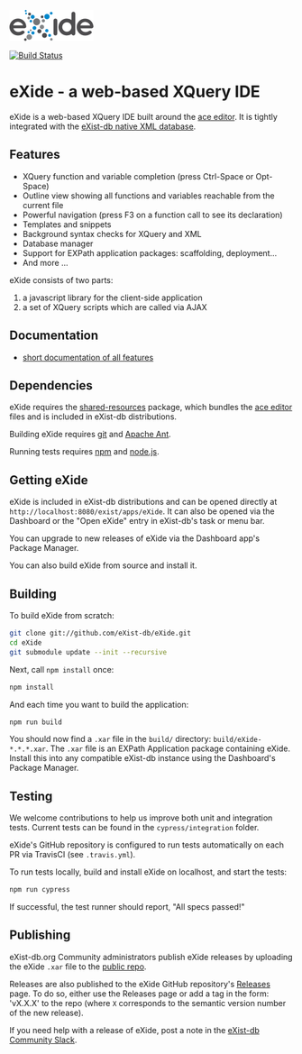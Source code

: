 ![eXide logo](resources/images/logo.png)

[![Build Status](https://travis-ci.com/eXist-db/eXide.svg?branch=develop)](https://travis-ci.com/eXist-db/eXide)

# eXide - a web-based XQuery IDE

eXide is a web-based XQuery IDE built around the [ace editor](https://ace.c9.io/). It is tightly integrated with the [eXist-db native XML database](https://exist-db.org). 

## Features

*   XQuery function and variable completion (press Ctrl-Space or Opt-Space)
*   Outline view showing all functions and variables reachable from the current file
*   Powerful navigation (press F3 on a function call to see its declaration)
*   Templates and snippets
*   Background syntax checks for XQuery and XML
*   Database manager
*   Support for EXPath application packages: scaffolding, deployment...
*   And more ...

eXide consists of two parts:

1.  a javascript library for the client-side application
2.  a set of XQuery scripts which are called via AJAX

## Documentation

* [short documentation of all features](./docs/docs.md)

## Dependencies

eXide requires the [shared-resources](https://github.com/eXist-db/shared-resources) package, which bundles the [ace editor](https://github.com/ajaxorg/ace) files and is included in eXist-db distributions.

Building eXide requires [git](https://git-scm.com/) and [Apache Ant](https://ant.apache.org/). 

Running tests requires [npm](https://www.npmjs.com/) and [node.js](https://nodejs.org/).

## Getting eXide

eXide is included in eXist-db distributions and can be opened directly at `http://localhost:8080/exist/apps/eXide`. It can also be opened via the Dashboard or the "Open eXide" entry in eXist-db's task or menu bar. 

You can upgrade to new releases of eXide via the Dashboard app's Package Manager. 

You can also build eXide from source and install it.

## Building

To build eXide from scratch:

```bash
git clone git://github.com/eXist-db/eXide.git
cd eXide
git submodule update --init --recursive
```

Next, call `npm install` once:

```bash
npm install
```

And each time you want to build the application:

```bash
npm run build
```

You should now find a `.xar` file in the `build/` directory: `build/eXide-*.*.*.xar`. The `.xar` file is an EXPath Application package containing eXide. Install this into any compatible eXist-db instance using the Dashboard's Package Manager.

## Testing

We welcome contributions to help us improve both unit and integration tests. Current tests can be found in the `cypress/integration` folder.

eXide's GitHub repository is configured to run tests automatically on each PR via TravisCI (see `.travis.yml`).

To run tests locally, build and install eXide on localhost, and start the tests:

```bash
npm run cypress
```

If successful, the test runner should report, "All specs passed!"

## Publishing

eXist-db.org Community administrators publish eXide releases by uploading the eXide `.xar` file to the [public repo](https://exist-db.org/exist/apps/public-repo/index.html). 

Releases are also published to the eXide GitHub repository's [Releases](https://github.com/eXist-db/eXide/releases) page. To do so, either use the Releases page or add a tag in the form: 'vX.X.X' to the repo (where `X` corresponds to the semantic version number of the new release). 

If you need help with a release of eXide, post a note in the [eXist-db Community Slack](https://exist-db.slack.com). 
